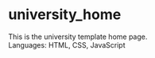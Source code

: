 # university_home

This is the university template home page.
<br>
Languages: HTML, CSS, JavaScript
<br>
